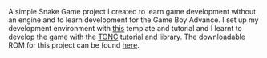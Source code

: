 A simple Snake Game project I created to learn game development without an engine and to learn development for the Game Boy Advance.
I set up my development environment with [this](https://github.com/JamieDStewart/GBA_VSCode_Basic) template and tutorial and I learnt to develop the game with the [TONC](https://www.coranac.com/tonc/text/toc.htm) tutorial and library.
The downloadable ROM for this project can be found [here](https://asdeph.itch.io/snake-gba).
